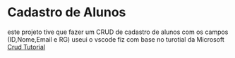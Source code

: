 # Cadastro de Alunos
 este projeto tive que fazer um CRUD de cadastro de  alunos com os campos (ID,Nome,Email e RG)
 useui o vscode  fiz com base no turotial da Microsoft [Crud Tutorial](https://docs.microsoft.com/pt-br/aspnet/core/tutorials/first-mvc-app/adding-model?view=aspnetcore-5.0&tabs=visual-studio-code) 

